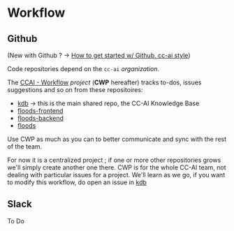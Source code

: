 # Workflow

## Github

(New with Github ? -> [How to get started w/ Github, cc-ai style](/workflow/gettingstarted.md))

Code repositories depend on the `cc-ai` *organization*.

The [CCAI - Workflow](https://github.com/orgs/cc-ai/projects/1) *project* (**CWP** hereafter) tracks to-dos, issues suggestions and so on from these repositoires:

* [kdb](https://github.com/cc-ai/kdb) -> this is the main shared repo, the CC-AI Knowledge Base
* [floods-frontend](https://github.com/cc-ai/floods-frontend)
* [floods-backend](https://github.com/cc-ai/floods-backend)
* [floods](https://github.com/cc-ai/floods)

Use CWP as much as you can to better communicate and sync with the rest of the team.

For now it is a centralized project ; if one or more other repositories grows we'll simply create another one there. CWP is for the whole CC-AI team, not dealing with particular issues for a project. We'll learn as we go, if you want to modify this workflow, do open an issue in [kdb](https://github.com/cc-ai/kdb)

## Slack

To Do